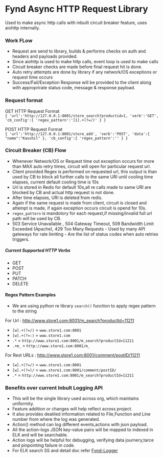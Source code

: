 # Fynd Async HTTP Request Library
Used to make async http calls with inbuilt circuit breaker feature, uses aiohttp internally. 


### Work FLow
* Request are send to library, builds & performs checks on auth and headers and payloads provided.
* Since aiohttp is used to make http calls, event loop is used to make calls
* Circuit breaker checks are made before final request hit is done.
* Auto retry attempts are done by library if any network/OS exceptions or request time occurs
* Success/Fail/Exception Response will be provided to the client along with approprirate status code, message & response payload.

### Request format 
GET HTTP Request Format   
`{
   'url':'http://127.0.0.1:8001/store_search?productid=1,
   'verb':'GET',
   'cb_config':{
      'regex_pattern':'[1].+(?=/)'
   }
}`
      

POST HTTP Request Format    
`{
   'url':'http://127.0.0.1:8001/store_add',
   'verb':'POST',
   'data':{
      "name":"Kaushil"
   },
   'cb_config':{
      'regex_pattern':''
   }
}`



###  Circuit Breaker (CB) Flow
* Whenever Network/OS or Request time out exception occurs for more than MAX auto retry times, circuit will open for particular request url.
* Client provided Regex is performed on requested url, this output is than used by CB to block all further calls to the same URI until cooling time elapses, current default cooling time is 10s
* Url is stored in Redis for default 10s,all re calls made to same URI are blocked by CB and actual http request is not done.
* After time elapses, URI is deleted from redis.
* Again if the same request is made from client, circuit is closed and attempt is made, if again exception occurs circuit is opend for 10s.
* `regex_pattern` is mandotory for each request,if missing/invalid full url path will be used by CB.
*  503 Service Unavailable , 504 Gateway Timeout, 509 Bandwidth Limit Exceeded (Apache), 429 Too Many Requests - Used by many API gateways for rate limiting - Are the list of status codes when auto retries triggers.



##### Current Supported HTTP Verbs
- GET
- POST
- PUT
- PATCH
- DELETE

#### Regex Pattern Examples
* We are using python re library `search()` function to apply regex pattern to the string

 For Url : http://www.store1.com:8001/m_search?productId=11211

- `[w].+(?=/)` = `www.store1.com:8001`
- `[w].+(?=:)` = `www.store1.com`
- `.*` = `http://www.store1.com:8001/m_search?productId=11211`
- `.+m_` = `http://www.store1.com:8001/m_`

For Rest URLs : http://www.store1.com:8001/comment/postID/11211

- `[w].+(?=/)` = `www.store1.com:8001`
- `[w].+(?=)/` = `www.store1.com:8001/comment/postID/`
- `.*` = `http://www.store1.com:8001/m_search?productId=11211`



### Benefits over current Inbult Logging API
* This will be the single library used across org, which maintains uniformity.  
* Feature addition or changes will help reflect across project.
* It also provides deatiled information related to File,Function and Line number from where the log was generated.
* Action() method can log different events,actions with json payload.
* All the action-logs JSON key-value pairs will be mapped to indexed in ELK and will be searchable. 
* Action logs will be helpful for debugging, verifying data journery,tarce and pinpointing failure in code.
* For ELK search SS and detail doc refer [Fynd-Logger]([https://gofynd.quip.com/WDZKAWndNLaP/Fynd-Logger])



